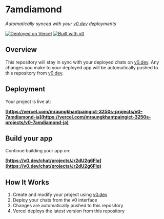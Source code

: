 # 7amdiamond

*Automatically synced with your [v0.dev](https://v0.dev) deployments*

[![Deployed on Vercel](https://img.shields.io/badge/Deployed%20on-Vercel-black?style=for-the-badge&logo=vercel)](https://vercel.com/mraungkhantpaingict-3250s-projects/v0-7amdiamond-ja)
[![Built with v0](https://img.shields.io/badge/Built%20with-v0.dev-black?style=for-the-badge)](https://v0.dev/chat/projects/Jr2dU2g6Flq)

## Overview

This repository will stay in sync with your deployed chats on [v0.dev](https://v0.dev).
Any changes you make to your deployed app will be automatically pushed to this repository from [v0.dev](https://v0.dev).

## Deployment

Your project is live at:

**[https://vercel.com/mraungkhantpaingict-3250s-projects/v0-7amdiamond-ja](https://vercel.com/mraungkhantpaingict-3250s-projects/v0-7amdiamond-ja)**

## Build your app

Continue building your app on:

**[https://v0.dev/chat/projects/Jr2dU2g6Flq](https://v0.dev/chat/projects/Jr2dU2g6Flq)**

## How It Works

1. Create and modify your project using [v0.dev](https://v0.dev)
2. Deploy your chats from the v0 interface
3. Changes are automatically pushed to this repository
4. Vercel deploys the latest version from this repository